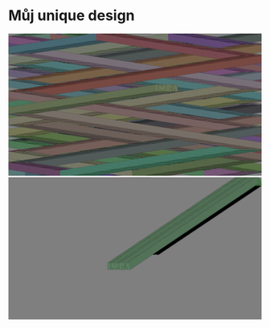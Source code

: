 # **Můj unique design**

![uniqueDesign.png](screenshots/uniqueDesign.png)
![uniqueDesign-2.png](screenshots/uniqueDesign-2.png) 
